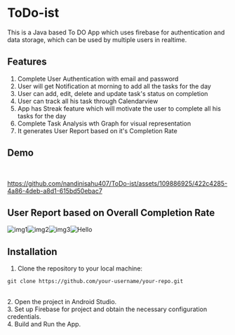 # ToDo-ist
This is a Java based To DO App which uses firebase for authentication and data storage, which can be used by multiple users in realtime.

## Features

1. Complete User Authentication with email and password<br>
2. User will get Notification at morning to add all the tasks for the day<br>
3. User can add, edit, delete and update task's status on completion<br>
4. User can track all his task through Calendarview<br>
5. App has Streak feature which will motivate the user to complete all his tasks for the day<br>
6. Complete Task Analysis wth Graph for visual representation<br>
7. It generates User Report based on it's Completion Rate<br>


## Demo
<br>


https://github.com/nandinisahu407/ToDo-ist/assets/109886925/422c4285-4a86-4deb-a8d1-615bd50ebac7

## User Report based on Overall Completion Rate

![img1](https://github.com/nandinisahu407/ToDo-ist/assets/109886925/f660de77-60c7-40ee-ba36-699b7604093f)![img2](https://github.com/nandinisahu407/ToDo-ist/assets/109886925/519083e3-85bb-40eb-866b-d2717d3e5e9b)![img3](https://github.com/nandinisahu407/ToDo-ist/assets/109886925/cd60464f-b7dc-4864-a10a-15a9095c6e26)![Hello](https://github.com/nandinisahu407/ToDo-ist/assets/109886925/51165267-9388-4763-aaf6-efd27470f011)



## Installation

1. Clone the repository to your local machine:
```
git clone https://github.com/your-username/your-repo.git

```
<br>
2. Open the project in Android Studio.<br>
3. Set up Firebase for project and obtain the necessary configuration credentials.<br>
4. Build and Run the App.


